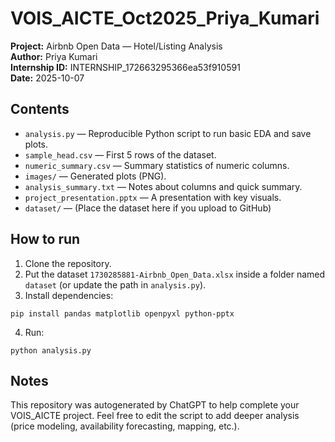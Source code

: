 # VOIS_AICTE_Oct2025_Priya_Kumari

**Project:** Airbnb Open Data — Hotel/Listing Analysis  
**Author:** Priya Kumari  
**Internship ID:** INTERNSHIP_172663295366ea53f910591  
**Date:** 2025-10-07

## Contents
- `analysis.py` — Reproducible Python script to run basic EDA and save plots.
- `sample_head.csv` — First 5 rows of the dataset.
- `numeric_summary.csv` — Summary statistics of numeric columns.
- `images/` — Generated plots (PNG).
- `analysis_summary.txt` — Notes about columns and quick summary.
- `project_presentation.pptx` — A presentation with key visuals.
- `dataset/` — (Place the dataset here if you upload to GitHub)

## How to run
1. Clone the repository.
2. Put the dataset `1730285881-Airbnb_Open_Data.xlsx` inside a folder named `dataset` (or update the path in `analysis.py`).
3. Install dependencies:
```
pip install pandas matplotlib openpyxl python-pptx
```
4. Run:
```
python analysis.py
```

## Notes
This repository was autogenerated by ChatGPT to help complete your VOIS_AICTE project. Feel free to edit the script to add deeper analysis (price modeling, availability forecasting, mapping, etc.).
